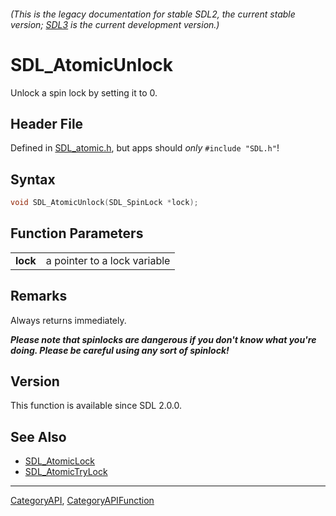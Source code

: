 ###### (This is the legacy documentation for stable SDL2, the current stable version; [SDL3](https://wiki.libsdl.org/SDL3/) is the current development version.)
# SDL_AtomicUnlock

Unlock a spin lock by setting it to 0.

## Header File

Defined in [SDL_atomic.h](https://github.com/libsdl-org/SDL/blob/SDL2/include/SDL_atomic.h), but apps should _only_ `#include "SDL.h"`!

## Syntax

```c
void SDL_AtomicUnlock(SDL_SpinLock *lock);

```

## Function Parameters

|              |                              |
| ------------ | ---------------------------- |
| **lock**     | a pointer to a lock variable |

## Remarks

Always returns immediately.

***Please note that spinlocks are dangerous if you don't know what you're
doing. Please be careful using any sort of spinlock!***

## Version

This function is available since SDL 2.0.0.

## See Also

* [SDL_AtomicLock](SDL_AtomicLock)
* [SDL_AtomicTryLock](SDL_AtomicTryLock)

----
[CategoryAPI](CategoryAPI), [CategoryAPIFunction](CategoryAPIFunction)

